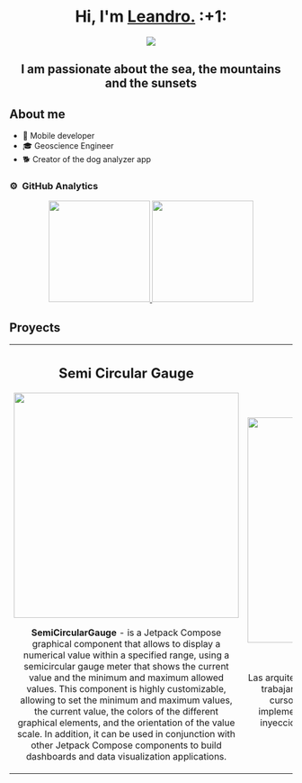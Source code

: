 <div align="center">
<h1 align="center">Hi, I'm <a href="https://www.linkedin.com/in/leandrolcd/">Leandro.</a> :+1:</h1>
</div>
<div align="center">
  <img src="https://i.imgur.com/WYjBEu9.jpg">
  <h2 align="center">I am passionate about the sea, the mountains and the sunsets</>
  
</div>

## About me

- 📲 Mobile developer
- :mortar_board: Geoscience Engineer
- :dog2: Creator of the dog analyzer app


### ⚙️ &nbsp;GitHub Analytics
   
  
  

<p align="center">
<a href="https://github.com/LeandroLCD">
  <img height="180em" src="https://github-readme-stats-eight-theta.vercel.app/api?username=LeandroLCD&show_icons=true&theme=algolia&include_all_commits=true&count_private=true"/>
  <img height="180em" src="https://github-readme-stats-eight-theta.vercel.app/api/top-langs/?username=LeandroLCD&layout=compact&langs_count=8&theme=algolia"/>
</a>
</p>
  
  
  ## Proyects
 <table>
<tr>
<td width="50%">
<h2 align="center">Semi Circular Gauge</h3>
<div align="center">
<a href="https://github.com/LeandroLCD/SemiCircularGauge" target="_blank"><img src="https://i.imgur.com/xNIuN58.gif" width="400"></a>

<p><strong> SemiCircularGauge </strong> - is a Jetpack Compose graphical component that allows to display a numerical value within a specified range, using a semicircular gauge meter that shows the current value and the minimum and maximum allowed values. This component is highly customizable, allowing to set the minimum and maximum values, the current value, the colors of the different graphical elements, and the orientation of the value scale. In addition, it can be used in conjunction with other Jetpack Compose components to build dashboards and data visualization applications.</p>
</div>
                                                                                      
</td>

<td width="50%">
               <br>
<h3 align="center">Arquitectura MVVM</h3>
<div align="center">                                       
<a href="https://github.com/ArisGuimera/SimpleAndroidMVVM" target="_blank"><img src="https://i.imgur.com/7uCBigG.jpg" width="400"></a>
<br>
<p>
<a href="https://github.com/ArisGuimera/SimpleAndroidMVVM" target="_blank">
<img src="https://img.shields.io/badge/C%C3%93DIGO-80ffaa?style=for-the-badge&logo=github&logoColor=black">
</a>
<a href="https://youtu.be/hhhSMXi0R3E" target="_blank">
<img src="https://img.shields.io/badge/-Youtube-green?style=for-the-badge&color=3fFD7f">
</a>
</p>
</p>Las arquitecturas son <strong>IMPRESCINDIBLES</strong> para poder trabajar como desarrollador/a Android. En este curso, divido por ramas irás aprendiendo a implementar una arquitectura real y robusta con inyección de dependencias, clean architecture, testing y mucho más.</p>
</div>                                                             
</table>                                                                                 
</div>
<br>
